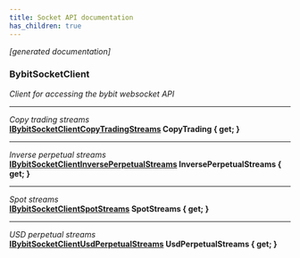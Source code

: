 ```yaml
---
title: Socket API documentation
has_children: true
---
```

*[generated documentation]*  
### BybitSocketClient  
*Client for accessing the bybit websocket API*
  
***
*Copy trading streams*  
**[IBybitSocketClientCopyTradingStreams](CopyTradingApi/IBybitSocketClientCopyTradingStreams.html) CopyTrading { get; }**  
***
*Inverse perpetual streams*  
**[IBybitSocketClientInversePerpetualStreams](InversePerpetualApi/IBybitSocketClientInversePerpetualStreams.html) InversePerpetualStreams { get; }**  
***
*Spot streams*  
**[IBybitSocketClientSpotStreams](SpotApi/IBybitSocketClientSpotStreams.html) SpotStreams { get; }**  
***
*USD perpetual streams*  
**[IBybitSocketClientUsdPerpetualStreams](UsdPerpetualApi/IBybitSocketClientUsdPerpetualStreams.html) UsdPerpetualStreams { get; }**  
